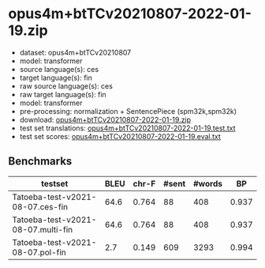 # opus4m+btTCv20210807-2022-01-19.zip

* dataset: opus4m+btTCv20210807
* model: transformer
* source language(s): ces
* target language(s): fin
* raw source language(s): ces
* raw target language(s): fin
* model: transformer
* pre-processing: normalization + SentencePiece (spm32k,spm32k)
* download: [opus4m+btTCv20210807-2022-01-19.zip](https://object.pouta.csc.fi/Tatoeba-MT-models/zlw-fin/opus4m+btTCv20210807-2022-01-19.zip)
* test set translations: [opus4m+btTCv20210807-2022-01-19.test.txt](https://object.pouta.csc.fi/Tatoeba-MT-models/zlw-fin/opus4m+btTCv20210807-2022-01-19.test.txt)
* test set scores: [opus4m+btTCv20210807-2022-01-19.eval.txt](https://object.pouta.csc.fi/Tatoeba-MT-models/zlw-fin/opus4m+btTCv20210807-2022-01-19.eval.txt)

## Benchmarks

| testset | BLEU  | chr-F | #sent | #words | BP |
|---------|-------|-------|-------|--------|----|
| Tatoeba-test-v2021-08-07.ces-fin 	| 64.6 	| 0.764 	| 88 	| 408 	| 0.937 |
| Tatoeba-test-v2021-08-07.multi-fin 	| 64.6 	| 0.764 	| 88 	| 408 	| 0.937 |
| Tatoeba-test-v2021-08-07.pol-fin 	| 2.7 	| 0.149 	| 609 	| 3293 	| 0.994 |

